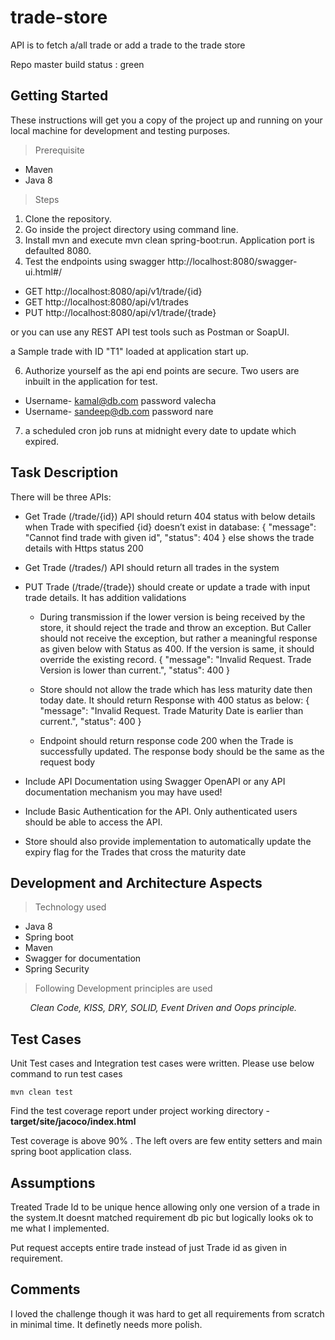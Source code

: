 # trade-store

API is to fetch a/all trade or add a trade to the trade store

Repo master build status : green

## Getting Started

These instructions will get you a copy of the project up and running on your local machine for development and testing purposes.

> Prerequisite

* Maven
* Java 8

> Steps

1. Clone the repository.
2. Go inside the project directory using command line.
3. Install mvn and execute mvn clean spring-boot:run. Application port is defaulted 8080.
4. Test the endpoints using swagger http://localhost:8080/swagger-ui.html#/

* GET http://localhost:8080/api/v1/trade/{id}
* GET http://localhost:8080/api/v1/trades
* PUT http://localhost:8080/api/v1/trade/{trade}

or you can use any REST API test tools such as Postman or SoapUI.

a Sample trade with ID "T1" loaded at application start up.

6) Authorize yourself as the api end points are secure. Two users are inbuilt in the application for test.

* Username- kamal@db.com password valecha
* Username- sandeep@db.com password nare

7) a scheduled cron job runs at midnight every date to update which expired.

## Task Description

There will be three APIs:

* Get Trade (/trade/{id}) API should return 404 status with below details when Trade with specified {id} doesn’t exist in database:
  {
  "message": "Cannot find trade with given id",
  "status": 404 } else shows the trade details with Https status 200


* Get Trade (/trades/) API should return all trades in the system
* PUT Trade (/trade/{trade}) should create or update a trade with input trade details. It has addition validations

  * During transmission if the lower version is being received by the store, it should reject the trade and throw an exception. But Caller should not receive the exception, but rather a meaningful
    response as given below with Status as 400. If the version is same, it should override the existing record. {
    "message": "Invalid Request. Trade Version is lower than current.",
    "status": 400 }

  * Store should not allow the trade which has less maturity date then today date. It should return Response with 400 status as below:
    {
    "message": "Invalid Request. Trade Maturity Date is earlier than current.",
    "status": 400 }

  * Endpoint should return response code 200 when the Trade is successfully updated. The response body should be the same as the request body

* Include API Documentation using Swagger OpenAPI or any API documentation mechanism you may have used!

* Include Basic Authentication for the API. Only authenticated users should be able to access the API.

* Store should also provide implementation to automatically update the expiry flag for the Trades that cross the maturity date

## Development and Architecture Aspects

> Technology used

* Java 8
* Spring boot
* Maven
* Swagger for documentation
* Spring Security

> Following Development principles are used

<I>&nbsp;&nbsp;&nbsp;&nbsp;&nbsp;&nbsp;&nbsp;&nbsp;Clean Code, KISS, DRY, SOLID, Event Driven and Oops principle.</I>

## Test Cases

Unit Test cases and Integration test cases were written. Please use below command to run test cases

```
mvn clean test
```

Find the test coverage report under project working directory - **target/site/jacoco/index.html**

Test coverage is above 90% . The left overs are few entity setters and main spring boot application class.

## Assumptions

Treated Trade Id to be unique hence allowing only one version of a trade in the system.It doesnt matched requirement db pic but logically looks ok to me what I implemented.

Put request accepts entire trade instead of just Trade id as given in requirement.

## Comments

I loved the challenge though it was hard to get all requirements from scratch in minimal time. It definetly needs more polish. 
